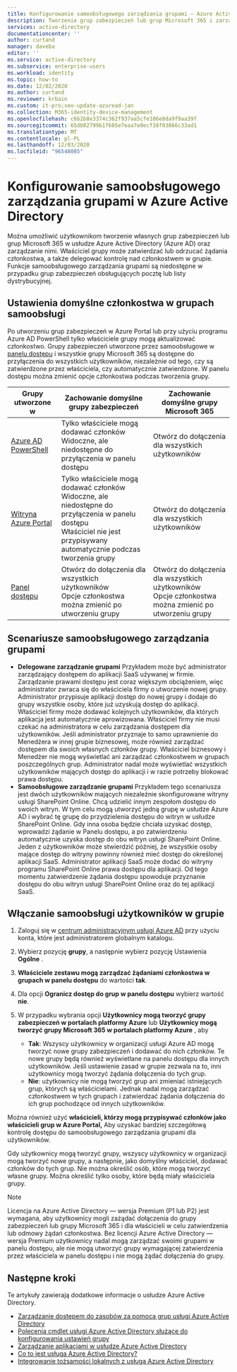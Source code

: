 ```yaml
---
title: Konfigurowanie samoobsługowego zarządzania grupami — Azure Active Directory | Microsoft Docs
description: Tworzenie grup zabezpieczeń lub grup Microsoft 365 i zarządzanie nimi w Azure Active Directory i zażądaj grupy zabezpieczeń lub członkostwa w grupach Microsoft 365
services: active-directory
documentationcenter: ''
author: curtand
manager: daveba
editor: ''
ms.service: active-directory
ms.subservice: enterprise-users
ms.workload: identity
ms.topic: how-to
ms.date: 12/02/2020
ms.author: curtand
ms.reviewer: krbain
ms.custom: it-pro;seo-update-azuread-jan
ms.collection: M365-identity-device-management
ms.openlocfilehash: c6b2b8e3374c362f937aa5cfe106e8da9f9aa39f
ms.sourcegitcommit: 65db02799b1f685e7eaa7e0ecf38f03866c33ad1
ms.translationtype: MT
ms.contentlocale: pl-PL
ms.lasthandoff: 12/03/2020
ms.locfileid: "96548005"
---
```

# <a name="set-up-self-service-group-management-in-azure-active-directory"></a>Konfigurowanie samoobsługowego zarządzania grupami w Azure Active Directory 

Można umożliwić użytkownikom tworzenie własnych grup zabezpieczeń lub grup Microsoft 365 w usłudze Azure Active Directory (Azure AD) oraz zarządzanie nimi. Właściciel grupy może zatwierdzać lub odrzucać żądania członkostwa, a także delegować kontrolę nad członkostwem w grupie. Funkcje samoobsługowego zarządzania grupami są niedostępne w przypadku grup zabezpieczeń obsługujących pocztę lub listy dystrybucyjnej.

## <a name="self-service-group-membership-defaults"></a>Ustawienia domyślne członkostwa w grupach samoobsługi

Po utworzeniu grup zabezpieczeń w Azure Portal lub przy użyciu programu Azure AD PowerShell tylko właściciele grupy mogą aktualizować członkostwo. Grupy zabezpieczeń utworzone przez samoobsługowe w [panelu dostępu](https://account.activedirectory.windowsazure.com/r#/joinGroups) i wszystkie grupy Microsoft 365 są dostępne do przyłączenia do wszystkich użytkowników, niezależnie od tego, czy są zatwierdzone przez właściciela, czy automatycznie zatwierdzone. W panelu dostępu można zmienić opcje członkostwa podczas tworzenia grupy.

Grupy utworzone w | Zachowanie domyślne grupy zabezpieczeń | Zachowanie domyślne grupy Microsoft 365
------------------ | ------------------------------- | ---------------------------------
[Azure AD PowerShell](../enterprise-users/groups-settings-cmdlets.md) | Tylko właściciele mogą dodawać członków<br>Widoczne, ale niedostępne do przyłączenia w panelu dostępu | Otwórz do dołączenia dla wszystkich użytkowników
[Witryna Azure Portal](https://portal.azure.com) | Tylko właściciele mogą dodawać członków<br>Widoczne, ale niedostępne do przyłączenia w panelu dostępu<br>Właściciel nie jest przypisywany automatycznie podczas tworzenia grupy | Otwórz do dołączenia dla wszystkich użytkowników
[Panel dostępu](https://account.activedirectory.windowsazure.com/r#/joinGroups) | Otwórz do dołączenia dla wszystkich użytkowników<br>Opcje członkostwa można zmienić po utworzeniu grupy | Otwórz do dołączenia dla wszystkich użytkowników<br>Opcje członkostwa można zmienić po utworzeniu grupy

## <a name="self-service-group-management-scenarios"></a>Scenariusze samoobsługowego zarządzania grupami

* **Delegowane zarządzanie grupami** Przykładem może być administrator zarządzający dostępem do aplikacji SaaS używanej w firmie. Zarządzanie prawami dostępu jest coraz większym obciążeniem, więc administrator zwraca się do właściciela firmy o utworzenie nowej grupy. Administrator przypisuje aplikacji dostęp do nowej grupy i dodaje do grupy wszystkie osoby, które już uzyskują dostęp do aplikacji. Właściciel firmy może dodawać kolejnych użytkowników, dla których aplikacja jest automatycznie aprowizowana. Właściciel firmy nie musi czekać na administratora w celu zarządzania dostępem dla użytkowników. Jeśli administrator przyznaje to samo uprawnienie do Menedżera w innej grupie biznesowej, może również zarządzać dostępem dla swoich własnych członków grupy. Właściciel biznesowy i Menedżer nie mogą wyświetlać ani zarządzać członkostwem w grupach poszczególnych grup. Administrator nadal może wyświetlać wszystkich użytkowników mających dostęp do aplikacji i w razie potrzeby blokować prawa dostępu.
* **Samoobsługowe zarządzanie grupami** Przykładem tego scenariusza jest dwóch użytkowników mających niezależnie skonfigurowane witryny usługi SharePoint Online. Chcą udzielić innym zespołom dostępu do swoich witryn. W tym celu mogą utworzyć jedną grupę w usłudze Azure AD i wybrać tę grupę do przydzielenia dostępu do witryn w usłudze SharePoint Online. Gdy inna osoba będzie chciała uzyskać dostęp, wprowadzi żądanie w Panelu dostępu, a po zatwierdzeniu automatycznie uzyska dostęp do obu witryn usługi SharePoint Online. Jeden z użytkowników może stwierdzić później, że wszystkie osoby mające dostęp do witryny powinny również mieć dostęp do określonej aplikacji SaaS. Administrator aplikacji SaaS może dodać do witryny programu SharePoint Online prawa dostępu dla aplikacji. Od tego momentu zatwierdzenie żądania dostępu spowoduje przyznanie dostępu do obu witryn usługi SharePoint Online oraz do tej aplikacji SaaS.

## <a name="make-a-group-available-for-user-self-service"></a>Włączanie samoobsługi użytkowników w grupie

1. Zaloguj się w [centrum administracyjnym usługi Azure AD](https://aad.portal.azure.com) przy użyciu konta, które jest administratorem globalnym katalogu.
1. Wybierz pozycję **grupy**, a następnie wybierz pozycję Ustawienia **Ogólne** .
1. **Właściciele zestawu mogą zarządzać żądaniami członkostwa w grupach w panelu dostępu** do wartości **tak**.
1. Dla opcji **Ogranicz dostęp do grup w panelu dostępu** wybierz wartość **nie**.
1. W przypadku wybrania opcji **Użytkownicy mogą tworzyć grupy zabezpieczeń w portalach platformy Azure** lub **Użytkownicy mogą tworzyć grupy Microsoft 365 w portalach platformy Azure** , aby

    - **Tak**: Wszyscy użytkownicy w organizacji usługi Azure AD mogą tworzyć nowe grupy zabezpieczeń i dodawać do nich członków. Te nowe grupy będą również wyświetlane na panelu dostępu dla innych użytkowników. Jeśli ustawienie zasad w grupie zezwala na to, inni użytkownicy mogą tworzyć żądania dołączenia do tych grup.
    - **Nie**: użytkownicy nie mogą tworzyć grup ani zmieniać istniejących grup, których są właścicielami. Jednak nadal mogą zarządzać członkostwem w tych grupach i zatwierdzać żądania dołączenia do ich grup pochodzące od innych użytkowników.

Można również użyć **właścicieli, którzy mogą przypisywać członków jako właścicieli grup w Azure Portal,** Aby uzyskać bardziej szczegółową kontrolę dostępu do samoobsługowego zarządzania grupami dla użytkowników.

Gdy użytkownicy mogą tworzyć grupy, wszyscy użytkownicy w organizacji mogą tworzyć nowe grupy, a następnie, jako domyślny właściciel, dodawać członków do tych grup. Nie można określić osób, które mogą tworzyć własne grupy. Można określić tylko osoby, które będą miały właściciela grupy.

> [!NOTE]
> Licencja na Azure Active Directory — wersja Premium (P1 lub P2) jest wymagana, aby użytkownicy mogli zażądać dołączenia do grupy zabezpieczeń lub grupy Microsoft 365 i dla właścicieli w celu zatwierdzenia lub odmowy żądań członkostwa. Bez licencji Azure Active Directory — wersja Premium użytkownicy nadal mogą zarządzać swoimi grupami w panelu dostępu, ale nie mogą utworzyć grupy wymagającej zatwierdzenia przez właściciela w panelu dostępu i nie mogą żądać dołączenia do grupy.

## <a name="next-steps"></a>Następne kroki

Te artykuły zawierają dodatkowe informacje o usłudze Azure Active Directory.

* [Zarządzanie dostępem do zasobów za pomocą grup usługi Azure Active Directory](../fundamentals/active-directory-manage-groups.md)
* [Polecenia cmdlet usługi Azure Active Directory służące do konfigurowania ustawień grupy](../enterprise-users/groups-settings-cmdlets.md)
* [Zarządzanie aplikacjami w usłudze Azure Active Directory](../manage-apps/what-is-application-management.md)
* [Co to jest usługa Azure Active Directory?](../fundamentals/active-directory-whatis.md)
* [Integrowanie tożsamości lokalnych z usługą Azure Active Directory](../hybrid/whatis-hybrid-identity.md)
